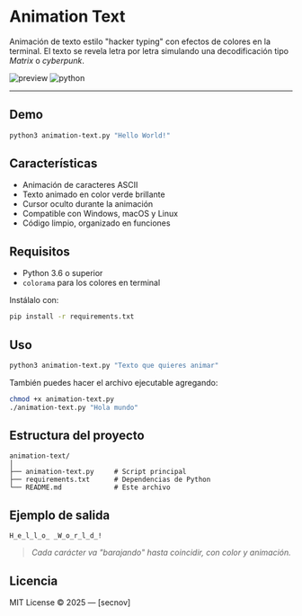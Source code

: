 # Animation Text

Animación de texto estilo "hacker typing" con efectos de colores en la terminal. El texto se revela letra por letra simulando una decodificación tipo *Matrix* o *cyberpunk*.

![preview](https://img.shields.io/badge/status-active-brightgreen)
![python](https://img.shields.io/badge/python-3.6+-blue)

---

## Demo

```bash
python3 animation-text.py "Hello World!"
````

## Características

* Animación de caracteres ASCII
* Texto animado en color verde brillante
* Cursor oculto durante la animación
* Compatible con Windows, macOS y Linux
* Código limpio, organizado en funciones

## Requisitos

* Python 3.6 o superior
* `colorama` para los colores en terminal

Instálalo con:

```bash
pip install -r requirements.txt
```

## Uso

```bash
python3 animation-text.py "Texto que quieres animar"
```

También puedes hacer el archivo ejecutable agregando:

```bash
chmod +x animation-text.py
./animation-text.py "Hola mundo"
```

## Estructura del proyecto

```
animation-text/
│
├── animation-text.py     # Script principal
├── requirements.txt      # Dependencias de Python
└── README.md             # Este archivo
```

## Ejemplo de salida

```text
H̲e̲l̲l̲o̲ ̲W̲o̲r̲l̲d̲!
```

> *Cada carácter va "barajando" hasta coincidir, con color y animación.*

## Licencia

MIT License © 2025 — \[secnov]
